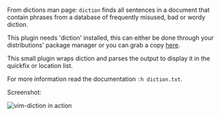 From dictions man page:
`diction` finds all sentences in a document that contain phrases  from
a database  of  frequently  misused,  bad  or  wordy diction.

This plugin needs 'diction' installed, this can either be done through
your distributions' package manager or you can grab a copy [here](https://www.gnu.org/software/diction/diction.html).

This small plugin wraps diction and parses the output to display it in
the quickfix or location list.

For more information read the documentation `:h diction.txt`.

Screenshot:

![vim-diction in action](https://cloud.githubusercontent.com/assets/10514301/14765074/ec91f4ca-09d0-11e6-8dd8-f4ecee2054b5.png)
